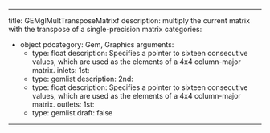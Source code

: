 
---
title: GEMglMultTransposeMatrixf
description: multiply the current matrix with the transpose of a single-precision matrix
categories:
  - object
pdcategory: Gem, Graphics
arguments:
    - type: float
      description: Specifies a pointer to sixteen consecutive values, which are used as the elements of a 4x4 column-major matrix.
inlets:
  1st:
    - type: gemlist
      description:
  2nd:
    - type: float
      description: Specifies a pointer to sixteen consecutive values, which are used as the elements of a 4x4 column-major matrix.
outlets:
  1st:
    - type: gemlist
draft: false
---


